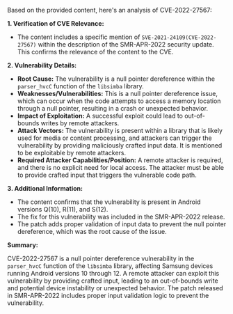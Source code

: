 Based on the provided content, here's an analysis of CVE-2022-27567:

**1. Verification of CVE Relevance:**
   - The content includes a specific mention of `SVE-2021-24109(CVE-2022-27567)` within the description of the SMR-APR-2022 security update. This confirms the relevance of the content to the CVE.

**2. Vulnerability Details:**

   - **Root Cause:** The vulnerability is a null pointer dereference within the `parser_hvcC` function of the `libsimba` library.
   - **Weaknesses/Vulnerabilities:** This is a null pointer dereference issue, which can occur when the code attempts to access a memory location through a null pointer, resulting in a crash or unexpected behavior.
   - **Impact of Exploitation:** A successful exploit could lead to out-of-bounds writes by remote attackers.
   - **Attack Vectors:** The vulnerability is present within a library that is likely used for media or content processing, and attackers can trigger the vulnerability by providing maliciously crafted input data. It is mentioned to be exploitable by remote attackers.
   - **Required Attacker Capabilities/Position:** A remote attacker is required, and there is no explicit need for local access. The attacker must be able to provide crafted input that triggers the vulnerable code path.

**3. Additional Information:**

   - The content confirms that the vulnerability is present in Android versions Q(10), R(11), and S(12).
   - The fix for this vulnerability was included in the SMR-APR-2022 release.
   - The patch adds proper validation of input data to prevent the null pointer dereference, which was the root cause of the issue.

**Summary:**

CVE-2022-27567 is a null pointer dereference vulnerability in the `parser_hvcC` function of the `libsimba` library, affecting Samsung devices running Android versions 10 through 12.  A remote attacker can exploit this vulnerability by providing crafted input, leading to an out-of-bounds write and potential device instability or unexpected behavior. The patch released in SMR-APR-2022 includes proper input validation logic to prevent the vulnerability.